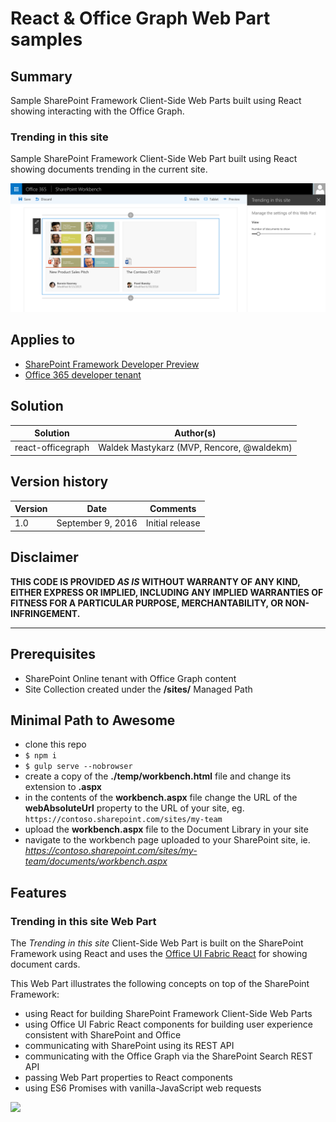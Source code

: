 # React & Office Graph Web Part samples

## Summary

Sample SharePoint Framework Client-Side Web Parts built using React showing interacting with the Office Graph.

### Trending in this site

Sample SharePoint Framework Client-Side Web Part built using React showing documents trending in the current site.

![Trending in this site Web Part in the SharePoint Workbench](./assets/trendinginthissite-preview.png)

## Applies to

* [SharePoint Framework Developer Preview](http://dev.office.com/sharepoint/docs/spfx/sharepoint-framework-overview)
* [Office 365 developer tenant](http://dev.office.com/sharepoint/docs/spfx/set-up-your-developer-tenant)

## Solution

Solution|Author(s)
--------|---------
react-officegraph|Waldek Mastykarz (MVP, Rencore, @waldekm)

## Version history

Version|Date|Comments
-------|----|--------
1.0|September 9, 2016|Initial release

## Disclaimer
**THIS CODE IS PROVIDED *AS IS* WITHOUT WARRANTY OF ANY KIND, EITHER EXPRESS OR IMPLIED, INCLUDING ANY IMPLIED WARRANTIES OF FITNESS FOR A PARTICULAR PURPOSE, MERCHANTABILITY, OR NON-INFRINGEMENT.**

---

## Prerequisites

- SharePoint Online tenant with Office Graph content
- Site Collection created under the **/sites/** Managed Path

## Minimal Path to Awesome

- clone this repo
- `$ npm i`
- `$ gulp serve --nobrowser`
- create a copy of the **./temp/workbench.html** file and change its extension to **.aspx**
- in the contents of the **workbench.aspx** file change the URL of the **webAbsoluteUrl** property to the URL of your site, eg. `https://contoso.sharepoint.com/sites/my-team`
- upload the **workbench.aspx** file to the Document Library in your site
- navigate to the workbench page uploaded to your SharePoint site, ie. _https://contoso.sharepoint.com/sites/my-team/documents/workbench.aspx_

## Features

### Trending in this site Web Part

The _Trending in this site_ Client-Side Web Part is built on the SharePoint Framework using React and uses the [Office UI Fabric React](https://github.com/OfficeDev/office-ui-fabric-react) for showing document cards.

This Web Part illustrates the following concepts on top of the SharePoint Framework:

- using React for building SharePoint Framework Client-Side Web Parts
- using Office UI Fabric React components for building user experience consistent with SharePoint and Office
- communicating with SharePoint using its REST API
- communicating with the Office Graph via the SharePoint Search REST API
- passing Web Part properties to React components
- using ES6 Promises with vanilla-JavaScript web requests

![](https://telemetry.sharepointpnp.com/sp-dev-fx-webparts/samples/react-officegraph)
